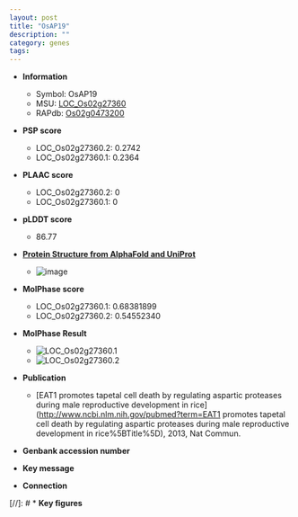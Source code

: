 ```yaml
---
layout: post
title: "OsAP19"
description: ""
category: genes
tags: 
---
```


* **Information**  
    + Symbol: OsAP19  
    + MSU: [LOC_Os02g27360](http://rice.plantbiology.msu.edu/cgi-bin/ORF_infopage.cgi?orf=LOC_Os02g27360)  
    + RAPdb: [Os02g0473200](http://rapdb.dna.affrc.go.jp/viewer/gbrowse_details/irgsp1?name=Os02g0473200)  

* **PSP score**  
    + LOC_Os02g27360.2: 0.2742 
    + LOC_Os02g27360.1: 0.2364 

* **PLAAC score**  
    + LOC_Os02g27360.2: 0 
    + LOC_Os02g27360.1: 0 

* **pLDDT score**
    + 86.77

* **[Protein Structure from AlphaFold and UniProt](https://www.uniprot.org/uniprotkb/Q6K6I2/entry#structure)**
    + ![image](https://ricepsp.github.io/images/Q6/AF-Q6K6I2-F1.png)

* **MolPhase score**
    + LOC_Os02g27360.1: 0.68381899
    + LOC_Os02g27360.2: 0.54552340

* **MolPhase Result**
    + ![LOC_Os02g27360.1](https://304243504.github.io/Pictures/LOC_Os02g/LOC_Os02g27360.1.png)
    + ![LOC_Os02g27360.2](https://304243504.github.io/Pictures/LOC_Os02g/LOC_Os02g27360.2.png)

* **Publication**  
    + [EAT1 promotes tapetal cell death by regulating aspartic proteases during male reproductive development in rice](http://www.ncbi.nlm.nih.gov/pubmed?term=EAT1 promotes tapetal cell death by regulating aspartic proteases during male reproductive development in rice%5BTitle%5D), 2013, Nat Commun.

* **Genbank accession number**  

* **Key message**  

* **Connection**  

[//]: # * **Key figures**  


